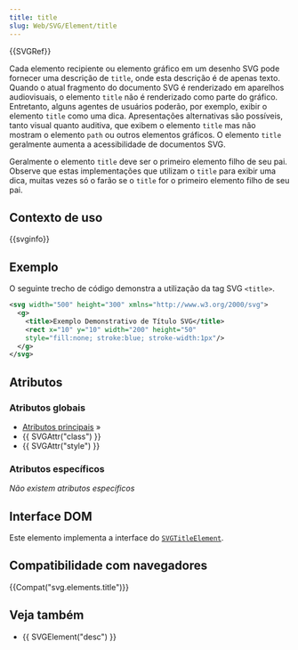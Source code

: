 ```yaml
---
title: title
slug: Web/SVG/Element/title
---
```

{{SVGRef}}

Cada elemento recipiente ou elemento gráfico em um desenho SVG pode fornecer uma descrição de `title`, onde esta descrição é de apenas texto. Quando o atual fragmento do documento SVG é renderizado em aparelhos audiovisuais, o elemento `title` não é renderizado como parte do gráfico. Entretanto, alguns agentes de usuários poderão, por exemplo, exibir o elemento `title` como uma dica. Apresentações alternativas são possíveis, tanto visual quanto auditiva, que exibem o elemento `title` mas não mostram o elemento `path` ou outros elementos gráficos. O elemento `title` geralmente aumenta a acessibilidade de documentos SVG.

Geralmente o elemento `title` deve ser o primeiro elemento filho de seu pai. Observe que estas implementações que utilizam o `title` para exibir uma dica, muitas vezes só o farão se o `title` for o primeiro elemento filho de seu pai.

## Contexto de uso

{{svginfo}}

## Exemplo

O seguinte trecho de código demonstra a utilização da tag SVG `<title>`.

```xml
<svg width="500" height="300" xmlns="http://www.w3.org/2000/svg">
  <g>
    <title>Exemplo Demonstrativo de Título SVG</title>
    <rect x="10" y="10" width="200" height="50"
    style="fill:none; stroke:blue; stroke-width:1px"/>
  </g>
</svg>
```

## Atributos

### Atributos globais

- [Atributos principais](/pt-BR/SVG/Attribute#Core) »
- {{ SVGAttr("class") }}
- {{ SVGAttr("style") }}

### Atributos específicos

_Não existem atributos específicos_

## Interface DOM

Este elemento implementa a interface do [`SVGTitleElement`](/pt-BR/DOM/SVGTitleElement).

## Compatibilidade com navegadores

{{Compat("svg.elements.title")}}

## Veja também

- {{ SVGElement("desc") }}
